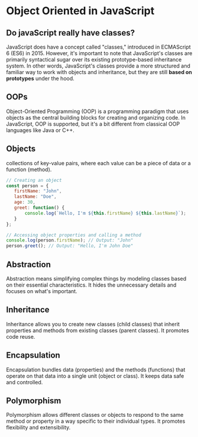 # Object Oriented in JavaScript

## Do javaScript really have classes?
JavaScript does have a concept called "classes," introduced in ECMAScript 6 (ES6) in 2015. However, it's important to note that JavaScript's classes are primarily syntactical sugar over its existing prototype-based inheritance system. In other words, JavaScript's classes provide a more structured and familiar way to work with objects and inheritance, but they are still **based on prototypes** under the hood.

## OOPs
Object-Oriented Programming (OOP) is a programming paradigm that uses objects as the central building blocks for creating and organizing code. In JavaScript, OOP is supported, but it's a bit different from classical OOP languages like Java or C++.

## Objects
 collections of key-value pairs, where each value can be a piece of data or a function (method).

 ```javascript
 // Creating an object
const person = {
    firstName: "John",
    lastName: "Doe",
    age: 30,
    greet: function() {
        console.log(`Hello, I'm ${this.firstName} ${this.lastName}`);
    }
};

// Accessing object properties and calling a method
console.log(person.firstName); // Output: "John"
person.greet(); // Output: "Hello, I'm John Doe"

```
## Abstraction
Abstraction means simplifying complex things by modeling classes based on their essential characteristics. It hides the unnecessary details and focuses on what's important.

## Inheritance
Inheritance allows you to create new classes (child classes) that inherit properties and methods from existing classes (parent classes). It promotes code reuse.

## Encapsulation
Encapsulation bundles data (properties) and the methods (functions) that operate on that data into a single unit (object or class). It keeps data safe and controlled.

## Polymorphism
Polymorphism allows different classes or objects to respond to the same method or property in a way specific to their individual types. It promotes flexibility and extensibility.

